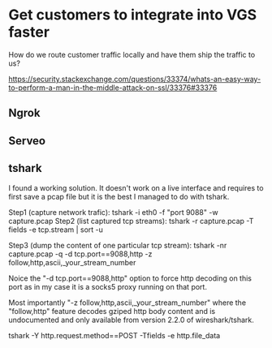 # Get customers to integrate into VGS faster

How do we route customer traffic locally and have them ship the traffic to us?

https://security.stackexchange.com/questions/33374/whats-an-easy-way-to-perform-a-man-in-the-middle-attack-on-ssl/33376#33376

## Ngrok



## Serveo


## tshark

I found a working solution. It doesn't work on a live interface and requires to first save a pcap file but it is the best I managed to do with tshark.

Step1 (capture network trafic):
tshark -i eth0 -f "port 9088" -w capture.pcap
Step2 (list captured tcp streams):
tshark -r capture.pcap -T fields -e tcp.stream | sort -u

Step3 (dump the content of one particular tcp stream):
tshark -nr capture.pcap -q -d tcp.port==9088,http -z follow,http,ascii,_your_stream_number

Noice the "-d tcp.port==9088,http" option to force http decoding on this port as in my case it is a socks5 proxy running on that port.

Most importantly "-z follow,http,ascii,_your_stream_number" where the "follow,http" feature decodes gziped http body content and is undocumented and only available from version 2.2.0 of wireshark/tshark.

tshark -Y http.request.method==POST -Tfields -e http.file_data

